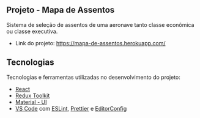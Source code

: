 ## Projeto - Mapa de Assentos

Sistema de seleção de assentos de uma aeronave tanto classe econômica ou classe executiva.

- Link do projeto: <a href="https://mapa-de-assentos.herokuapp.com/" target="_blank">https://mapa-de-assentos.herokuapp.com/</a>

## Tecnologias

Tecnologias e ferramentas utilizadas no desenvolvimento do projeto:

- [React](https://reactjs.org/)
- [Redux Toolkit](https://redux-toolkit.js.org/)
- [Material - UI](https://mui.com/)
- [VS Code](https://code.visualstudio.com/) com [ESLint](https://eslint.org/), [Prettier](https://prettier.io/) e [EditorConfig](https://editorconfig.org/)

<br>
